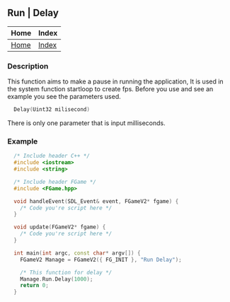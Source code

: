 ## Run | Delay

| Home                     | Index                          |
|:-------------------------|:-------------------------------|
| [Home](../../index.html) | [Index](../documentation.html) |

### Description
This function aims to make a pause in running the application, 
It is used in the system function startloop to create fps. 
Before you use and see an example you see the parameters used.
```cpp
  Delay(Uint32 milisecond)
```

There is only one parameter that is input milliseconds.

### Example
```cpp
  /* Include header C++ */
  #include <iostream>
  #include <string>

  /* Include header FGame */
  #include <FGame.hpp>

  void handleEvent(SDL_Event& event, FGameV2* fgame) {
    /* Code you're script here */
  }

  void update(FGameV2* fgame) {
    /* Code you're script here */
  }

  int main(int argc, const char* argv[]) {
    FGameV2 Manage = FGameV2({ FG_INIT }, "Run Delay");

    /* This function for delay */
    Manage.Run.Delay(1000);
    return 0;
  }
```
